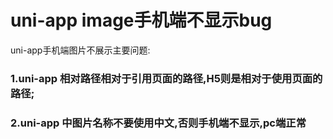 # uni-app image手机端不显示bug
uni-app手机端图片不展示主要问题:
### 1.uni-app 相对路径相对于引用页面的路径,H5则是相对于使用页面的路径; 
### 2.uni-app 中图片名称不要使用中文,否则手机端不显示,pc端正常
